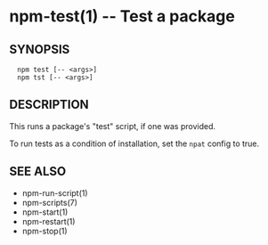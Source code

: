 npm-test(1) -- Test a package
=============================






































<extoc></extoc>

## SYNOPSIS

      npm test [-- <args>]
      npm tst [-- <args>]

## DESCRIPTION

This runs a package's "test" script, if one was provided.

To run tests as a condition of installation, set the `npat` config to
true.

## SEE ALSO

* npm-run-script(1)
* npm-scripts(7)
* npm-start(1)
* npm-restart(1)
* npm-stop(1)
